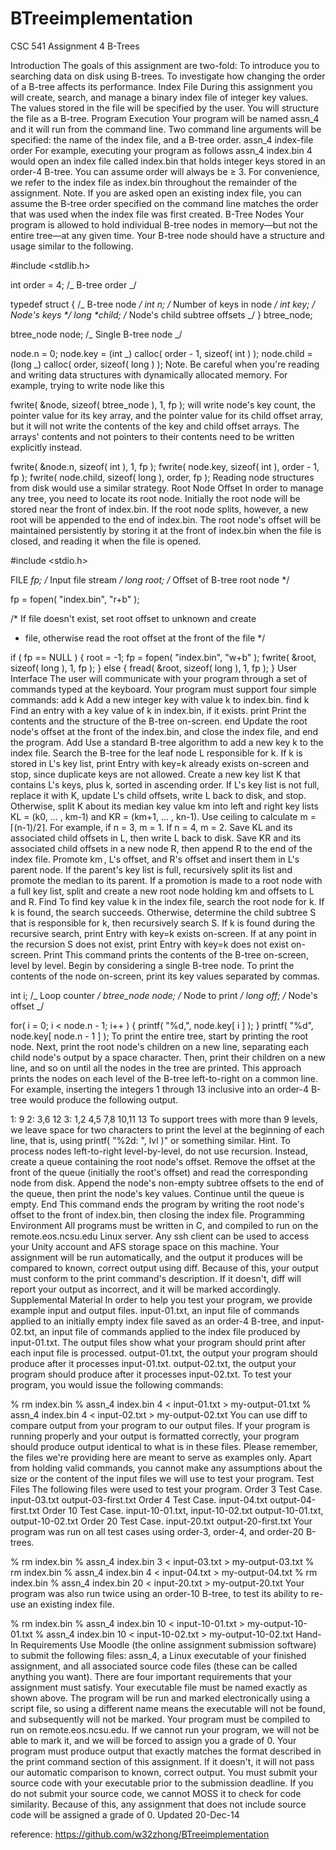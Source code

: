 # BTreeimplementation

CSC 541
Assignment 4
B-Trees

Introduction
The goals of this assignment are two-fold:
To introduce you to searching data on disk using B-trees.
To investigate how changing the order of a B-tree affects its performance.
Index File
During this assignment you will create, search, and manage a binary index file of integer key values. The values stored in the file will be specified by the user. You will structure the file as a B-tree.
Program Execution
Your program will be named assn_4 and it will run from the command line. Two command line arguments will be specified: the name of the index file, and a B-tree order.
assn_4 index-file order
For example, executing your program as follows
assn_4 index.bin 4
would open an index file called index.bin that holds integer keys stored in an order-4 B-tree. You can assume order will always be ≥ 3. For convenience, we refer to the index file as index.bin throughout the remainder of the assignment.
Note. If you are asked open an existing index file, you can assume the B-tree order specified on the command line matches the order that was used when the index file was first created.
B-Tree Nodes
Your program is allowed to hold individual B-tree nodes in memory—but not the entire tree—at any given time. Your B-tree node should have a structure and usage similar to the following.

#include <stdlib.h>

int order = 4; /_ B-tree order _/

typedef struct { /_ B-tree node _/
int n; /_ Number of keys in node _/
int _key; /_ Node's keys */
long *child; /_ Node's child subtree offsets _/
} btree_node;

btree_node node; /_ Single B-tree node _/

node.n = 0;
node.key = (int _) calloc( order - 1, sizeof( int ) );
node.child = (long _) calloc( order, sizeof( long ) );
Note. Be careful when you're reading and writing data structures with dynamically allocated memory. For example, trying to write node like this

fwrite( &node, sizeof( btree_node ), 1, fp );
will write node's key count, the pointer value for its key array, and the pointer value for its child offset array, but it will not write the contents of the key and child offset arrays. The arrays' contents and not pointers to their contents need to be written explicitly instead.

fwrite( &node.n, sizeof( int ), 1, fp );
fwrite( node.key, sizeof( int ), order - 1, fp );
fwrite( node.child, sizeof( long ), order, fp );
Reading node structures from disk would use a similar strategy.
Root Node Offset
In order to manage any tree, you need to locate its root node. Initially the root node will be stored near the front of index.bin. If the root node splits, however, a new root will be appended to the end of index.bin. The root node's offset will be maintained persistently by storing it at the front of index.bin when the file is closed, and reading it when the file is opened.

#include <stdio.h>

FILE _fp; /_ Input file stream _/
long root; /_ Offset of B-tree root node \*/

fp = fopen( "index.bin", "r+b" );

/\* If file doesn't exist, set root offset to unknown and create

- file, otherwise read the root offset at the front of the file \*/

if ( fp == NULL ) {
root = -1;
fp = fopen( "index.bin", "w+b" );
fwrite( &root, sizeof( long ), 1, fp );
} else {
fread( &root, sizeof( long ), 1, fp );
}
User Interface
The user will communicate with your program through a set of commands typed at the keyboard. Your program must support four simple commands:
add k
Add a new integer key with value k to index.bin.
find k
Find an entry with a key value of k in index.bin, if it exists.
print
Print the contents and the structure of the B-tree on-screen.
end
Update the root node's offset at the front of the index.bin, and close the index file, and end the program.
Add
Use a standard B-tree algorithm to add a new key k to the index file.
Search the B-tree for the leaf node L responsible for k. If k is stored in L's key list, print
Entry with key=k already exists
on-screen and stop, since duplicate keys are not allowed.
Create a new key list K that contains L's keys, plus k, sorted in ascending order.
If L's key list is not full, replace it with K, update L's child offsets, write L back to disk, and stop.
Otherwise, split K about its median key value km into left and right key lists KL = (k0, ... , km-1) and KR = (km+1, ... , kn-1). Use ceiling to calculate m = ⌈(n-1)/2⌉. For example, if n = 3, m = 1. If n = 4, m = 2.
Save KL and its associated child offsets in L, then write L back to disk.
Save KR and its associated child offsets in a new node R, then append R to the end of the index file.
Promote km , L's offset, and R's offset and insert them in L's parent node. If the parent's key list is full, recursively split its list and promote the median to its parent.
If a promotion is made to a root node with a full key list, split and create a new root node holding km and offsets to L and R.
Find
To find key value k in the index file, search the root node for k. If k is found, the search succeeds. Otherwise, determine the child subtree S that is responsible for k, then recursively search S. If k is found during the recursive search, print
Entry with key=k exists
on-screen. If at any point in the recursion S does not exist, print
Entry with key=k does not exist
on-screen.
Print
This command prints the contents of the B-tree on-screen, level by level. Begin by considering a single B-tree node. To print the contents of the node on-screen, print its key values separated by commas.

int i; /_ Loop counter _/
btree_node node; /_ Node to print _/
long off; /_ Node's offset _/

for( i = 0; i < node.n - 1; i++ ) {
printf( "%d,", node.key[ i ] );
}
printf( "%d", node.key[ node.n - 1 ] );
To print the entire tree, start by printing the root node. Next, print the root node's children on a new line, separating each child node's output by a space character. Then, print their children on a new line, and so on until all the nodes in the tree are printed. This approach prints the nodes on each level of the B-tree left-to-right on a common line.
For example, inserting the integers 1 through 13 inclusive into an order-4 B-tree would produce the following output.

1: 9
2: 3,6 12
3: 1,2 4,5 7,8 10,11 13
To support trees with more than 9 levels, we leave space for two characters to print the level at the beginning of each line, that is, using printf( "%2d: ", lvl )" or something similar.
Hint. To process nodes left-to-right level-by-level, do not use recursion. Instead, create a queue containing the root node's offset. Remove the offset at the front of the queue (initially the root's offset) and read the corresponding node from disk. Append the node's non-empty subtree offsets to the end of the queue, then print the node's key values. Continue until the queue is empty.
End
This command ends the program by writing the root node's offset to the front of index.bin, then closing the index file.
Programming Environment
All programs must be written in C, and compiled to run on the remote.eos.ncsu.edu Linux server. Any ssh client can be used to access your Unity account and AFS storage space on this machine.
Your assignment will be run automatically, and the output it produces will be compared to known, correct output using diff. Because of this, your output must conform to the print command's description. If it doesn't, diff will report your output as incorrect, and it will be marked accordingly.
Supplemental Material
In order to help you test your program, we provide example input and output files.
input-01.txt, an input file of commands applied to an initially empty index file saved as an order-4 B-tree, and
input-02.txt, an input file of commands applied to the index file produced by input-01.txt.
The output files show what your program should print after each input file is processed.
output-01.txt, the output your program should produce after it processes input-01.txt.
output-02.txt, the output your program should produce after it processes input-02.txt.
To test your program, you would issue the following commands:

% rm index.bin
% assn_4 index.bin 4 < input-01.txt > my-output-01.txt
% assn_4 index.bin 4 < input-02.txt > my-output-02.txt
You can use diff to compare output from your program to our output files. If your program is running properly and your output is formatted correctly, your program should produce output identical to what is in these files.
Please remember, the files we're providing here are meant to serve as examples only. Apart from holding valid commands, you cannot make any assumptions about the size or the content of the input files we will use to test your program.
Test Files
The following files were used to test your program.
Order 3 Test Case.
input-03.txt
output-03-first.txt
Order 4 Test Case.
input-04.txt
output-04-first.txt
Order 10 Test Case.
input-10-01.txt, input-10-02.txt
output-10-01.txt, output-10-02.txt
Order 20 Test Case.
input-20.txt
output-20-first.txt
Your program was run on all test cases using order-3, order-4, and order-20 B-trees.

% rm index.bin
% assn_4 index.bin 3 < input-03.txt > my-output-03.txt
% rm index.bin
% assn_4 index.bin 4 < input-04.txt > my-output-04.txt
% rm index.bin
% assn_4 index.bin 20 < input-20.txt > my-output-20.txt
Your program was also run twice using an order-10 B-tree, to test its ability to re-use an existing index file.

% rm index.bin
% assn_4 index.bin 10 < input-10-01.txt > my-output-10-01.txt
% assn_4 index.bin 10 < input-10-02.txt > my-output-10-02.txt
Hand-In Requirements
Use Moodle (the online assignment submission software) to submit the following files:
assn_4, a Linux executable of your finished assignment, and
all associated source code files (these can be called anything you want).
There are four important requirements that your assignment must satisfy.
Your executable file must be named exactly as shown above. The program will be run and marked electronically using a script file, so using a different name means the executable will not be found, and subsequently will not be marked.
Your program must be compiled to run on remote.eos.ncsu.edu. If we cannot run your program, we will not be able to mark it, and we will be forced to assign you a grade of 0.
Your program must produce output that exactly matches the format described in the print command section of this assignment. If it doesn't, it will not pass our automatic comparison to known, correct output.
You must submit your source code with your executable prior to the submission deadline. If you do not submit your source code, we cannot MOSS it to check for code similarity. Because of this, any assignment that does not include source code will be assigned a grade of 0.
Updated 20-Dec-14

reference: https://github.com/w32zhong/BTreeimplementation
